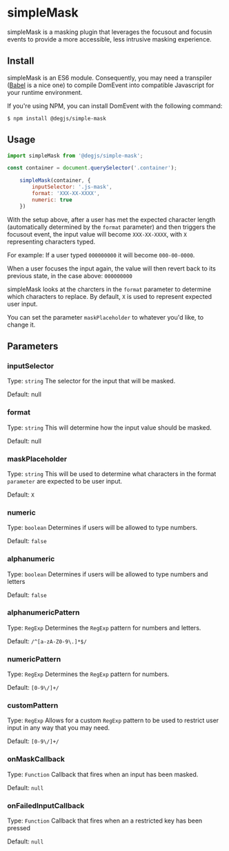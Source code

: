# simpleMask
simpleMask is a masking plugin that leverages the focusout and focusin events to provide a more accessible, less intrusive masking experience.

## Install
simpleMask is an ES6 module. Consequently, you may need a transpiler ([Babel](https://babeljs.io) is a nice one) to compile DomEvent into compatible Javascript for your runtime environment.

If you're using NPM, you can install DomEvent with the following command:

```
$ npm install @degjs/simple-mask
```

## Usage
``` javascript
import simpleMask from '@degjs/simple-mask';

const container = document.querySelector('.container');

    simpleMask(container, {
        inputSelector: '.js-mask',
        format: 'XXX-XX-XXXX',
        numeric: true
    })
```

With the setup above, after a user has met the expected character length (automatically determined by the ```format``` parameter) and then triggers the focusout event, the input value will become ```XXX-XX-XXXX```, with ```X``` representing characters typed.

For example: If a user typed ```000000000``` it will become ```000-00-0000```.

When a user focuses the input again, the value will then revert back to its previous state, in the case above: ```000000000```


simpleMask looks at the charcters in the ```format``` parameter to determine which characters to replace. By default,  ```X``` is used to represent expected user input.

You can set the parameter ```maskPlaceholder``` to whatever you'd like, to change it.

## Parameters

### inputSelector
Type: `string`
The selector for the input that will be masked.

Default: null

### format
Type: `string`
This will determine how the input value should be masked.

Default: null

### maskPlaceholder
Type: `string`
This will be used to determine what characters in the format `parameter` are expected to be user input.

Default: `X`

### numeric
Type: `boolean`
Determines if users will be allowed to type numbers.

Default: `false`

### alphanumeric
Type: `boolean`
Determines if users will be allowed to type numbers and letters

Default: `false`

### alphanumericPattern
Type: `RegExp`
Determines the `RegExp` pattern for numbers and letters.

Default: `/^[a-zA-Z0-9\.]*$/`

### numericPattern
Type: `RegExp`
Determines the `RegExp` pattern for numbers.

Default: `[0-9\/]+/`

### customPattern
Type: `RegExp`
Allows for a custom `RegExp` pattern to be used to restrict user input in any way that you may need.

Default: `[0-9\/]+/`

### onMaskCallback
Type: `Function`
Callback that fires when an input has been masked.

Default: `null`

### onFailedInputCallback
Type: `Function`
Callback that fires when an a restricted key has been pressed

Default: `null`
